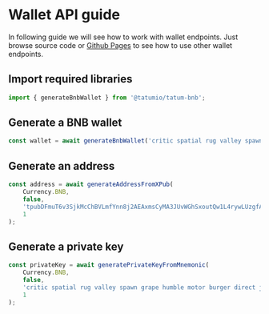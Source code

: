 # Wallet API guide

In following guide we will see how to work with wallet endpoints. Just browse source code
or [Github Pages](https://tatumio.github.io/tatum-bnb/) to see how to use other wallet endpoints.

## Import required libraries

```typescript
import { generateBnbWallet } from '@tatumio/tatum-bnb';
```

## Generate a BNB wallet

```typescript
const wallet = await generateBnbWallet('critic spatial rug valley spawn grape humble motor burger direct jump galaxy still swim foot real vast tribe blast fence virtual away spice funny');
```

## Generate an address

```typescript
const address = await generateAddressFromXPub(
    Currency.BNB,
    false,
    'tpubDFmuT6v3SjkMcChBVLmfYnn8j2AEAxmsCyMA3JUvWGhSxoutQw1L4rywLUzgfAdkE894gJrFqTqCvV6neUYXGQFmd61G6D6XsTr93tZi237',
    1
);
```

## Generate a private key

```typescript
const privateKey = await generatePrivateKeyFromMnemonic(
    Currency.BNB,
    false,
    'critic spatial rug valley spawn grape humble motor burger direct jump galaxy still swim foot real vast tribe blast fence virtual away spice funny',
    1
);
```
